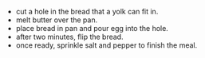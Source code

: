 - cut a hole in the bread that a yolk can fit in.
- melt butter over the pan.
- place bread in pan and pour egg into the hole.
- after two minutes, flip the bread.
- once ready, sprinkle salt and pepper to finish the meal.